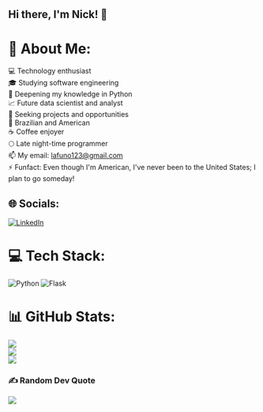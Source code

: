 ## Hi there, I'm Nick! 👋

# 💫 About Me:
💻 Technology enthusiast<br>🎓 Studying software engineering<br>🐍 Deepening my knowledge in Python<br>📈 Future data scientist and analyst<br>🔭 Seeking projects and opportunities<br>🗽 Brazilian and American<br>☕ Coffee enjoyer<br>🌕 Late night-time programmer<br>📫 My email: lafuno123@gmail.com<br>⚡ Funfact: Even though I'm American, I've never been to the United States; I plan to go someday!

## 🌐 Socials:
[![LinkedIn](https://img.shields.io/badge/LinkedIn-%230077B5.svg?logo=linkedin&logoColor=white)](https://linkedin.com/in/nicholas-machado-305979313) 

# 💻 Tech Stack:
![Python](https://img.shields.io/badge/python-3670A0?style=for-the-badge&logo=python&logoColor=ffdd54) ![Flask](https://img.shields.io/badge/flask-%23000.svg?style=for-the-badge&logo=flask&logoColor=white)
# 📊 GitHub Stats:
![](https://github-readme-stats.vercel.app/api?username=Nick-machado&theme=dark&hide_border=false&include_all_commits=false&count_private=false)<br/>
![](https://github-readme-streak-stats.herokuapp.com/?user=Nick-machado&theme=dark&hide_border=false)<br/>
![](https://github-readme-stats.vercel.app/api/top-langs/?username=Nick-machado&theme=dark&hide_border=false&include_all_commits=false&count_private=false&layout=compact)

### ✍️ Random Dev Quote
![](https://quotes-github-readme.vercel.app/api?type=horizontal&theme=radical)

<!-- Proudly created with GPRM ( https://gprm.itsvg.in ) -->
